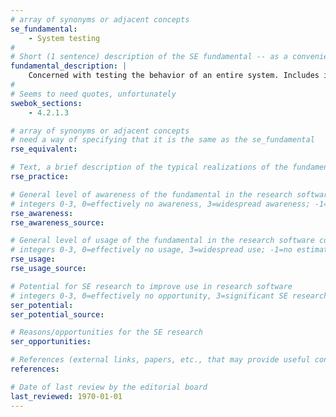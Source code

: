 ```yaml
---
# array of synonyms or adjacent concepts
se_fundamental:
    - System testing
#
# Short (1 sentence) description of the SE fundamental -- as a convenience
fundamental_description: |
    Concerned with testing the behavior of an entire system. Includes interactions through external interfaces to, e.g., other applications,  hardware devices, or the operating environment.
#
# Seems to need quotes, unfortunately
swebok_sections: 
    - 4.2.1.3

# array of synonyms or adjacent concepts
# need a way of specifying that it is the same as the se_fundamental
rse_equivalent:

# Text, a brief description of the typical realizations of the fundamental, in RSE practice
rse_practice: 

# General level of awareness of the fundamental in the research software community
# integers 0-3, 0=effectively no awareness, 3=widespread awareness; -1=no estimate
rse_awareness:
rse_awareness_source: 

# General level of usage of the fundamental in the research software community
# integers 0-3, 0=effectively no usage, 3=widespread use; -1=no estimate
rse_usage: 
rse_usage_source: 

# Potential for SE research to improve use in research software
# integers 0-3, 0=effectively no opportunity, 3=significant SE research beneficial; -1=no estimate
ser_potential: 
ser_potential_source: 

# Reasons/opportunities for the SE research
ser_opportunities: 

# References (external links, papers, etc., that may provide useful connections)
references:

# Date of last review by the editorial board
last_reviewed: 1970-01-01
---
```

